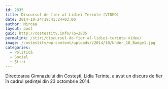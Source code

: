 ```yaml
---
id: 2835
title: Discursul de fier al Lidiei Terinte (VIDEO)
date: 2014-10-24T19:41:24+03:00
author: Mircea
layout: post
guid: http://costestitv.info/?p=2835
permalink: /stiri/discursul-de-fier-al-lidiei-terinte-video/
image: /costestitv/wp-content/uploads//2014/10/Under_18_Badge1.jpg
categories:
  - Politică
  - Social
  - Știri
---
```

Directoarea Gimnaziului din Costeşti, Lidia Terinte, a avut un discurs de fier în cadrul şedinţei din 23 octombrie 2014.<!--more-->